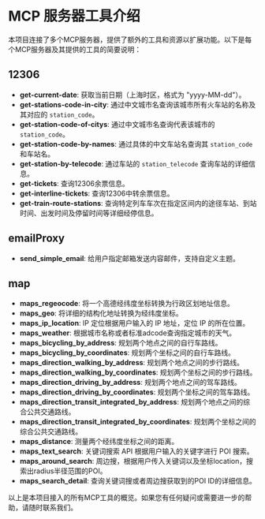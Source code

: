 # MCP 服务器工具介绍

本项目连接了多个MCP服务器，提供了额外的工具和资源以扩展功能。以下是每个MCP服务器及其提供的工具的简要说明：

## 12306
- **get-current-date**: 获取当前日期（上海时区，格式为 "yyyy-MM-dd"）。
- **get-stations-code-in-city**: 通过中文城市名查询该城市所有火车站的名称及其对应的 `station_code`。
- **get-station-code-of-citys**: 通过中文城市名查询代表该城市的 `station_code`。
- **get-station-code-by-names**: 通过具体的中文车站名查询其 `station_code` 和车站名。
- **get-station-by-telecode**: 通过车站的 `station_telecode` 查询车站的详细信息。
- **get-tickets**: 查询12306余票信息。
- **get-interline-tickets**: 查询12306中转余票信息。
- **get-train-route-stations**: 查询特定列车车次在指定区间内的途径车站、到站时间、出发时间及停留时间等详细经停信息。

## emailProxy
- **send_simple_email**: 给用户指定邮箱发送内容邮件，支持自定义主题。

## map
- **maps_regeocode**: 将一个高德经纬度坐标转换为行政区划地址信息。
- **maps_geo**: 将详细的结构化地址转换为经纬度坐标。
- **maps_ip_location**: IP 定位根据用户输入的 IP 地址，定位 IP 的所在位置。
- **maps_weather**: 根据城市名称或者标准adcode查询指定城市的天气。
- **maps_bicycling_by_address**: 规划两个地点之间的自行车路线。
- **maps_bicycling_by_coordinates**: 规划两个坐标之间的自行车路线。
- **maps_direction_walking_by_address**: 规划两个地点之间的步行路线。
- **maps_direction_walking_by_coordinates**: 规划两个坐标之间的步行路线。
- **maps_direction_driving_by_address**: 规划两个地点之间的驾车路线。
- **maps_direction_driving_by_coordinates**: 规划两个坐标之间的驾车路线。
- **maps_direction_transit_integrated_by_address**: 规划两个地点之间的综合公共交通路线。
- **maps_direction_transit_integrated_by_coordinates**: 规划两个坐标之间的综合公共交通路线。
- **maps_distance**: 测量两个经纬度坐标之间的距离。
- **maps_text_search**: 关键词搜索 API 根据用户输入的关键字进行 POI 搜索。
- **maps_around_search**: 周边搜，根据用户传入关键词以及坐标location，搜索出radius半径范围的POI。
- **maps_search_detail**: 查询关键词搜或者周边搜获取到的POI ID的详细信息。

以上是本项目接入的所有MCP工具的概览。如果您有任何疑问或需要进一步的帮助，请随时联系我们。
